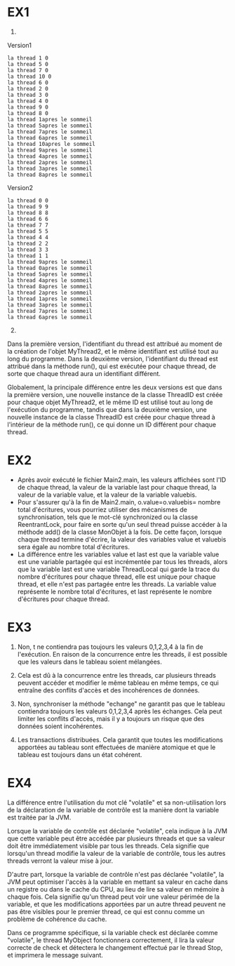 # EX1
1. 
Version1
```
la thread 1 0
la thread 5 0
la thread 7 0
la thread 10 0
la thread 6 0
la thread 2 0
la thread 3 0
la thread 4 0
la thread 9 0
la thread 8 0
la thread 1apres le sommeil 
la thread 5apres le sommeil 
la thread 7apres le sommeil 
la thread 6apres le sommeil 
la thread 10apres le sommeil 
la thread 9apres le sommeil 
la thread 4apres le sommeil 
la thread 2apres le sommeil 
la thread 3apres le sommeil 
la thread 8apres le sommeil 
```

Version2
```
la thread 0 0
la thread 9 9
la thread 8 8
la thread 6 6
la thread 7 7
la thread 5 5
la thread 4 4
la thread 2 2
la thread 3 3
la thread 1 1
la thread 9apres le sommeil 
la thread 0apres le sommeil 
la thread 5apres le sommeil 
la thread 4apres le sommeil 
la thread 8apres le sommeil 
la thread 2apres le sommeil 
la thread 1apres le sommeil 
la thread 3apres le sommeil 
la thread 7apres le sommeil 
la thread 6apres le sommeil 
```

2. 
Dans la première version, l'identifiant du thread est attribué au moment de la création de l'objet MyThread2, et le même identifiant est utilisé tout au long du programme. Dans la deuxième version, l'identifiant du thread est attribué dans la méthode run(), qui est exécutée pour chaque thread, de sorte que chaque thread aura un identifiant différent.

Globalement, la principale différence entre les deux versions est que dans la première version, une nouvelle instance de la classe ThreadID est créée pour chaque objet MyThread2, et le même ID est utilisé tout au long de l'exécution du programme, tandis que dans la deuxième version, une nouvelle instance de la classe ThreadID est créée pour chaque thread à l'intérieur de la méthode run(), ce qui donne un ID différent pour chaque thread.

# EX2
- Après avoir exécuté le fichier Main2.main, les valeurs affichées sont l'ID de chaque thread, la valeur de la variable last pour chaque thread, la valeur de la variable value, et la valeur de la variable valuebis.
- Pour s'assurer qu'à la fin de Main2.main, o.value=o.valuebis= nombre total d'écritures, vous pourriez utiliser des mécanismes de synchronisation, tels que le mot-clé synchronized ou la classe ReentrantLock, pour faire en sorte qu'un seul thread puisse accéder à la méthode add() de la classe MonObjet à la fois. De cette façon, lorsque chaque thread termine d'écrire, la valeur des variables value et valuebis sera égale au nombre total d'écritures.
- La différence entre les variables value et last est que la variable value est une variable partagée qui est incrémentée par tous les threads, alors que la variable last est une variable ThreadLocal qui garde la trace du nombre d'écritures pour chaque thread, elle est unique pour chaque thread, et elle n'est pas partagée entre les threads. La variable value représente le nombre total d'écritures, et last représente le nombre d'écritures pour chaque thread.


# EX3
1. Non, t ne contiendra pas toujours les valeurs 0,1,2,3,4 à la fin de l'exécution. En raison de la concurrence entre les threads, il est possible que les valeurs dans le tableau soient mélangées.

2.  Cela est dû à la concurrence entre les threads, car plusieurs threads peuvent accéder et modifier le même tableau en même temps, ce qui entraîne des conflits d'accès et des incohérences de données.

3. Non, synchroniser la méthode "echange" ne garantit pas que le tableau contiendra toujours les valeurs 0,1,2,3,4 après les échanges. Cela peut limiter les conflits d'accès, mais il y a toujours un risque que des données soient incohérentes.

4. Les transactions distribuées. Cela garantit que toutes les modifications apportées au tableau sont effectuées de manière atomique et que le tableau est toujours dans un état cohérent.


# EX4 
La différence entre l'utilisation du mot clé "volatile" et sa non-utilisation lors de la déclaration de la variable de contrôle est la manière dont la variable est traitée par la JVM.

Lorsque la variable de contrôle est déclarée "volatile", cela indique à la JVM que cette variable peut être accédée par plusieurs threads et que sa valeur doit être immédiatement visible par tous les threads. Cela signifie que lorsqu'un thread modifie la valeur de la variable de contrôle, tous les autres threads verront la valeur mise à jour.

D'autre part, lorsque la variable de contrôle n'est pas déclarée "volatile", la JVM peut optimiser l'accès à la variable en mettant sa valeur en cache dans un registre ou dans le cache du CPU, au lieu de lire sa valeur en mémoire à chaque fois. Cela signifie qu'un thread peut voir une valeur périmée de la variable, et que les modifications apportées par un autre thread peuvent ne pas être visibles pour le premier thread, ce qui est connu comme un problème de cohérence du cache.

Dans ce programme spécifique, si la variable check est déclarée comme "volatile", le thread MyObject fonctionnera correctement, il lira la valeur correcte de check et détectera le changement effectué par le thread Stop, et imprimera le message suivant.
